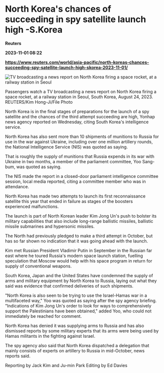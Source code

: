 # North Korea's chances of succeeding in spy satellite launch high -S.Korea
**Reuters**

**2023-11-01 08:22**

**https://www.reuters.com/world/asia-pacific/north-koreas-chances-succeeding-spy-satellite-launch-high-skorea-2023-11-01/**

![TV broadcasting a news report on North Korea firing a space rocket, at a railway station in Seoul](https://www.reuters.com/resizer/lqXGawiOV8cFbBH1RKgJowEv8nc=/1920x0/filters:quality(80)/cloudfront-us-east-2.images.arcpublishing.com/reuters/7UETCA5E3VI5DNWKKXVWSUGTCQ.jpg)

Passengers watch a TV broadcasting a news report on North Korea firing a space rocket, at a railway station in Seoul, South Korea, August 24, 2023. REUTERS/Kim Hong-Ji/File Photo

North Korea is in the final stages of preparations for the launch of a spy satellite and the chances of the third attempt succeeding are high, Yonhap news agency reported on Wednesday, citing South Korea's intelligence service.

North Korea has also sent more than 10 shipments of munitions to Russia for use in the war against Ukraine, including over one million artillery rounds, the National Intelligence Service (NIS) was quoted as saying.

That is roughly the supply of munitions that Russia expends in its war with Ukraine in two months, a member of the parliament committee, Yoo Sang-bum, was quoted as saying.

The NIS made the report in a closed-door parliament intelligence committee session, local media reported, citing a committee member who was in attendance.

North Korea has made two attempts to launch its first reconnaissance satellite this year that ended in failure as stages of the boosters experienced malfunctions.

The launch is part of North Korean leader Kim Jong Un's push to bolster its military capabilities that also include long-range ballistic missiles, ballistic missile submarines and hypersonic missiles.

The North had previously pledged to make a third attempt in October, but has so far shown no indication that it was going ahead with the launch.

Kim met Russian President Vladimir Putin in September in the Russian far east where he toured Russia's modern space launch station, fuelling speculation that Moscow would help with his space program in return for supply of conventional weapons.

South Korea, Japan and the United States have condemned the supply of arms and military equipment by North Korea to Russia, laying out what they said was evidence that confirmed deliveries of such shipments.

"North Korea is also seen to be trying to use the Israel-Hamas war in a multifaceted way," Yoo was quoted as saying after the spy agency briefing. "Indications of Kim Jong Un's order to look for ways to comprehensively support the Palestinians have been obtained," added Yoo, who could not immediately be reached for comment.

North Korea has denied it was supplying arms to Russia and has also dismissed reports by some military experts that its arms were being used by Hamas militants in the fighting against Israel.

The spy agency also said that North Korea dispatched a delegation that mainly consists of experts on artillery to Russia in mid-October, news reports said.

Reporting by Jack Kim and Ju-min Park Editing by Ed Davies